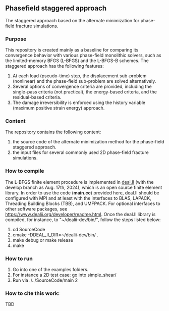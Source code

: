 ## Phasefield staggered approach
The staggered approach based on the alternate minimization for phase-field fracture simulations.
### Purpose
This repository is created mainly as a baseline for comparing its convergence behavior with various phase-field monolithic solvers, such as the limited-memory BFGS (L-BFGS) and the L-BFGS-B schemes. The staggered approach has the following features:

1. At each load (pseudo-time) step, the displacement sub-problem (nonlinear) and the phase-field sub-problem are solved alternatively.
2. Several options of convergence criteria are provided, including the single-pass criteria (not practical), the energy-based criteria, and the residual-based criteria.
3. The damage irreversibility is enforced using the history variable (maximum positive strain energy) approach.

### Content
The repository contains the following content:
1. the source code of the alternate minimization method for the phase-field staggered approach.
2. the input files for several commonly used 2D phase-field fracture simulations.

### How to compile
The L-BFGS finite element procedure is implemented in [deal.II](https://www.dealii.org/) (with the develop branch as Aug. 17th, 2024), which is an open source finite element library. In order to use the code (**main.cc**) provided here, deal.II should be configured with MPI and at least with the interfaces to BLAS, LAPACK, Threading Building Blocks (TBB), and UMFPACK. For optional interfaces to other software packages, see https://www.dealii.org/developer/readme.html.
Once the deal.II library is compiled, for instance, to "~/dealii-dev/bin/", follow the steps listed below:
1. cd SourceCode
2. cmake -DDEAL_II_DIR=~/dealii-dev/bin/  .
3. make debug or make release
4. make

### How to run
1. Go into one of the examples folders.
2. For instance a 2D test case: go into simple_shear/
3. Run via ./../SourceCode/main 2

### How to cite this work:
TBD
